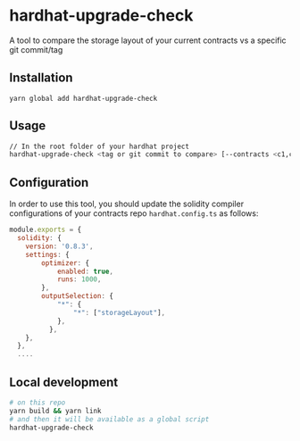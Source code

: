 # hardhat-upgrade-check
A tool to compare the storage layout of your current contracts vs a specific git commit/tag

## Installation
```
yarn global add hardhat-upgrade-check
```

## Usage

```sh
// In the root folder of your hardhat project
hardhat-upgrade-check <tag or git commit to compare> [--contracts <c1,c2,c3>]
```

## Configuration

In order to use this tool, you should update the solidity compiler configurations of your contracts repo `hardhat.config.ts` as follows:

```javascript
module.exports = {
  solidity: {
    version: '0.8.3',
    settings: {
        optimizer: {
            enabled: true,
            runs: 1000,
        },
        outputSelection: {
            "*": {
                "*": ["storageLayout"],
            },
          },
    },
  },
  ....
```

## Local development

```bash
# on this repo
yarn build && yarn link
# and then it will be available as a global script
hardhat-upgrade-check
```
